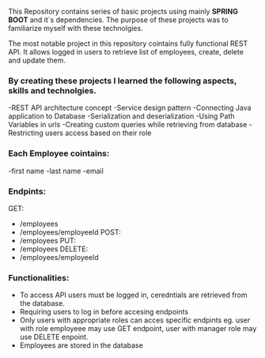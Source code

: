 This Repository contains series of basic projects using mainly **SPRING BOOT** and it`s dependencies. 
The purpose of these projects was to familiarize myself with these technolgies. 

The most notable project in this repository cointains fully functional REST API.
It allows logged in users to retrieve list of employees, create, delete and update them.

### **By creating these projects I learned the following aspects, skills and technolgies.**
-REST API architecture concept
-Service design pattern
-Connecting Java application to Database
-Serialization and deserialization 
-Using Path Variables in urls
-Creating custom queries while retrieving from database
-Restricting users access based on their role


### **Each Employee cointains:**
  -first name
  -last name
  -email


### **Endpints:**
GET:
  - /employees
  - /employees/employeeId
POST:
  - /employees
PUT:
  - /employees
DELETE:
  - /employees/employeeId


### **Functionalities:**
- To access API users must be logged in, ceredntials are retrieved from the database.
- Requiring users to log in before accesing endpoints
- Only users with appropriate roles can acces specific endpints eg. user with role employeee may use GET endpoint, user with manager role may use DELETE enpoint.
- Employees are stored in the database
